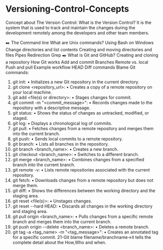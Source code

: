 # Versioning-Control-Concepts

Concept about The Version Control:
What is the Version Control?
It is the system that is used to track and maintain the changes during the development remotely among the developers and other team members.

✒️
The Command line
What are Unix commands?
Using Bash on Windows
Change directories and list contents
Creating and moving directories and files 
Pipes
Redirection 
Grep 
✒️
What is Git and GitHub?
Creating and cloning a repository
How Git works
Add and commit
Branches 
Remote vs. local 
Push and pull 
Example workflow
HEAD
Diff commands
Blame
Git commands:
1.	git init:
•	Initializes a new Git repository in the current directory.
2.	git clone <repository_url>:
•	Creates a copy of a remote repository on your local machine.
3.	git add <file(s) or directory>:
•	Stages changes for commit.
4.	git commit -m "<commit_message>":
•	Records changes made to the repository with a descriptive message.
5.	git status:
•	Shows the status of changes as untracked, modified, or staged.
6.	git log:
•	Displays a chronological log of commits.
7.	git pull:
•	Fetches changes from a remote repository and merges them into the current branch.
8.	git push:
•	Sends local commits to a remote repository.
9.	git branch:
•	Lists all branches in the repository.
10.	git branch <branch_name>:
•	Creates a new branch.
11.	git checkout <branch_name>:
•	Switches to a different branch.
12.	git merge <branch_name>:
•	Combines changes from a specified branch into the current branch.
13.	git remote -v:
•	Lists remote repositories associated with the current repository.
14.	git fetch:
•	Downloads changes from a remote repository but does not merge them.
15.	git diff:
•	Shows the differences between the working directory and the staging area.
16.	git reset <file(s)>:
•	Unstages changes.
17.	git reset --hard HEAD:
•	Discards all changes in the working directory and staging area.
18.	git pull origin <branch_name>:
•	Pulls changes from a specific remote branch and merges them into the current branch.
19.	git push origin --delete <branch_name>:
•	Deletes a remote branch.
20.	git tag -a <tag_name> -m "<tag_message>":
•	Creates an annotated tag for a specific commit.
21-Git blame filename/branchname->it tells the complete detail about the How,Who and when.

